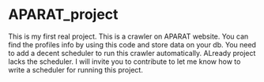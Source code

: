 # APARAT_project
This is my first real project.
This is a crawler on APARAT website.
You can find the profiles info by using this code and store data on your db.
You need to add a decent scheduler to run this crawler automatically. ALready project lacks the scheduler.
I will invite you to contribute to let me know how to write a scheduler for running this project.
